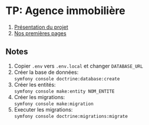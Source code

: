 # TP: Agence immobilière

 1. [Présentation du projet](https://www.youtube.com/watch?v=82yVPNwC8cY)
 2. [Nos premières pages](https://www.youtube.com/watch?v=TjHRk1Kk4JI)


## Notes

 1. Copier `.env` vers `.env.local` et changer `DATABASE_URL`
 2. Créer la base de données:  
    `symfony console doctrine:database:create`
 3. Créer les entités:  
    `symfony console make:entity NOM_ENTITE`
 4. Créer les migrations:  
    `symfony console make:migration`
 5. Executer les migrations:  
    `symfony console doctrine:migrations:migrate`

